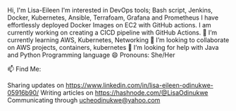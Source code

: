 Hi, I'm Lisa-Eileen
I'm interested in DevOps tools; Bash script, Jenkins, Docker, Kubernetes, Ansible, Terrafoam, Grafana and Prometheus
I have effortlessly deployed Docker Images on EC2 with GitHub actions.
I am currently working on creating a CICD pipeline with GitHub Actions.
🌱 I’m currently learning AWS, Kubernetes, Networking
👯 I’m looking to collaborate on AWS projects, containers, kubernetes
🤔 I’m looking for help with Java and Python Programming language
😄 Pronouns: She/Her

📫 Find Me:

Sharing updates on https://www.linkedin.com/in/lisa-eileen-odinukwe-05916b90/
Writing articles on https://hashnode.com/@LisaOdinukwe
Communicating through ucheodinukwe@yahoo.com


<!---
Lisaeileen/Lisaeileen is a ✨ special ✨ repository because its `README.md` (this file) appears on your GitHub profile.
You can click the Preview link to take a look at your changes.
--->
